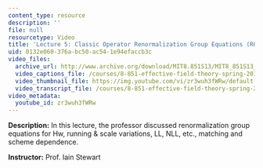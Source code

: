```yaml
---
content_type: resource
description: ''
file: null
resourcetype: Video
title: 'Lecture 5: Classic Operator Renormalization Group Equations (RGE)'
uid: 0132e060-376a-bc50-ac54-1e94efaccb3c
video_files:
  archive_url: http://www.archive.org/download/MIT8.851S13/MIT8_851S13_lec05_300k.mp4
  video_captions_file: /courses/8-851-effective-field-theory-spring-2013/2d10f7a37e535024969cf9b6fa39e0fe_zr3wuh3fWRw.vtt
  video_thumbnail_file: https://img.youtube.com/vi/zr3wuh3fWRw/default.jpg
  video_transcript_file: /courses/8-851-effective-field-theory-spring-2013/dc7f02e102adf40417949e4fa6631c34_zr3wuh3fWRw.pdf
video_metadata:
  youtube_id: zr3wuh3fWRw
---
```


**Description:** In this lecture, the professor discussed renormalization group equations for Hw, running & scale variations, LL, NLL, etc., matching and scheme dependence.

**Instructor:** Prof. Iain Stewart
